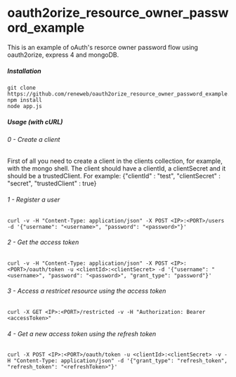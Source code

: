 oauth2orize_resource_owner_password_example
===========================================

This is an example of oAuth's resorce owner password flow using oauth2orize, express 4 and mongoDB.

##### Installation

```
git clone https://github.com/reneweb/oauth2orize_resource_owner_password_example.git
npm install
node app.js
```

##### Usage (with cURL)

###### 0 - Create a client

First of all you need to create a client in the clients collection, for example, with the mongo shell. The client should have a clientId, a clientSecret and it should be a trustedClient.
For example:
{"clientId" : "test", "clientSecret" : "secret", "trustedClient" : true}

###### 1 - Register a user

```
curl -v -H "Content-Type: application/json" -X POST <IP>:<PORT>/users -d '{"username": "<username>", "password": "<password>"}'
```

###### 2 - Get the access token

```
curl -v -H "Content-Type: application/json" -X POST <IP>:<PORT>/oauth/token -u <clientId>:<clientSecret> -d '{"username": "<username>", "password": "<password>", "grant_type": "password"}'
```

###### 3 - Access a restricet resource using the access token

```
curl -X GET <IP>:<PORT>/restricted -v -H "Authorization: Bearer <accessToken>"
```

###### 4 - Get a new access token using the refresh token

```
curl -X POST <IP>:<PORT>/oauth/token -u <clientId>:<clientSecret> -v -H "Content-Type: application/json" -d '{"grant_type": "refresh_token", "refresh_token": "<refreshToken>"}'
```

